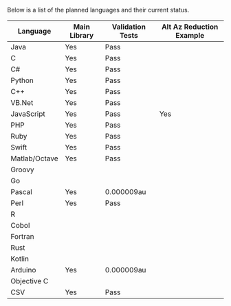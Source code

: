 Below is a list of the planned languages and their current status.

Language     |Main Library|Validation Tests|Alt Az Reduction Example
-------------|------------|----------------|--------------
Java         |Yes         |Pass            |
C            |Yes         |Pass            |
C#           |Yes         |Pass            |
Python       |Yes         |Pass            |
C++          |Yes         |Pass            |
VB.Net       |Yes         |Pass            |
JavaScript   |Yes         |Pass            |Yes
PHP          |Yes         |Pass            |
Ruby         |Yes         |Pass            |
Swift        |Yes         |Pass            |
Matlab/Octave|Yes         |Pass            |
Groovy       |            |                |
Go           |            |                |
Pascal       |Yes         |0.000009au      |
Perl         |Yes         |Pass            |
R            |            |                |
Cobol        |            |                |
Fortran      |            |                |
Rust         |            |                |
Kotlin       |            |                |
Arduino      |Yes         |0.000009au      |
Objective C  |            |                |
CSV          |Yes         |Pass            |